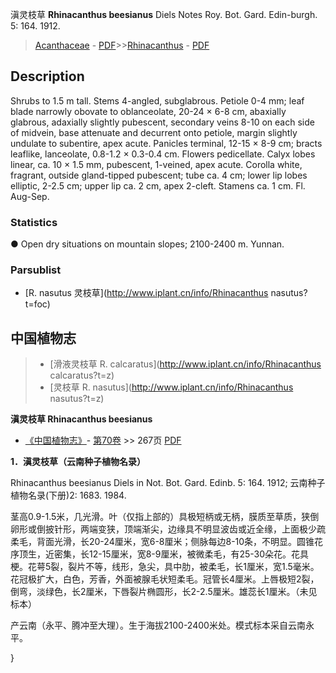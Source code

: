 滇灵枝草 **Rhinacanthus beesianus** Diels Notes Roy. Bot. Gard. Edin-burgh. 5: 164. 1912.

> [Acanthaceae](Acanthaceae-爵床科.md) - [PDF](http://www.iplant.cn/foc/pdf/Acanthaceae.pdf)>>[Rhinacanthus](http://www.iplant.cn/info/Rhinacanthus?t=foc) - [PDF](http://www.iplant.cn/foc/pdf/Rhinacanthus.pdf)

## Description

Shrubs to 1.5 m tall. Stems 4-angled, subglabrous. Petiole 0-4 mm; leaf blade narrowly obovate to oblanceolate, 20-24 × 6-8 cm, abaxially glabrous, adaxially slightly pubescent, secondary veins 8-10 on each side of midvein, base attenuate and decurrent onto petiole, margin slightly undulate to subentire, apex acute. Panicles terminal, 12-15 × 8-9 cm; bracts leaflike, lanceolate, 0.8-1.2 × 0.3-0.4 cm. Flowers pedicellate. Calyx lobes linear, ca. 10 × 1.5 mm, pubescent, 1-veined, apex acute. Corolla white, fragrant, outside gland-tipped pubescent; tube ca. 4 cm; lower lip lobes elliptic, 2-2.5 cm; upper lip ca. 2 cm, apex 2-cleft. Stamens ca. 1 cm. Fl. Aug-Sep.

### Statistics
● Open dry situations on mountain slopes; 2100-2400 m. Yunnan.

### Parsublist

* [R.  nasutus  灵枝草](http://www.iplant.cn/info/Rhinacanthus nasutus?t=foc)

## 中国植物志

> * [滑液灵枝草  R.  calcaratus](http://www.iplant.cn/info/Rhinacanthus calcaratus?t=z)
> * [灵枝草  R.  nasutus](http://www.iplant.cn/info/Rhinacanthus nasutus?t=z)


**滇灵枝草 Rhinacanthus beesianus**

* [《中国植物志》](http://www.iplant.cn/frps)- [第70卷](http://www.iplant.cn/frps/vol/70) >> 267页 [PDF](http://www.iplant.cn/frps/pdf/70/267.PDF)


**1．滇灵枝草（云南种子植物名录）**

Rhinacanthus beesianus Diels in Not. Bot. Gard. Edinb. 5: 164. 1912; 云南种子植物名录(下册)2: 1683. 1984.

茎高0.9-1.5米，几光滑。叶（仅指上部的）具极短柄或无柄，膜质至草质，狭倒卵形或倒披针形，两端变狭，顶端渐尖，边缘具不明显波齿或近全缘，上面极少疏柔毛，背面光滑，长20-24厘米，宽6-8厘米；侧脉每边8-10条，不明显。圆锥花序顶生，近密集，长12-15厘米，宽8-9厘米，被微柔毛，有25-30朵花。花具梗。花萼5裂，裂片不等，线形，急尖，具中肋，被柔毛，长1厘米，宽1.5毫米。花冠极扩大，白色，芳香，外面被腺毛状短柔毛。冠管长4厘米。上唇极短2裂，倒弯，淡绿色，长2厘米，下唇裂片椭圆形，长2-2.5厘米。雄蕊长1厘米。（未见标本）

产云南（永平、腾冲至大理）。生于海拔2100-2400米处。模式标本采自云南永平。

}